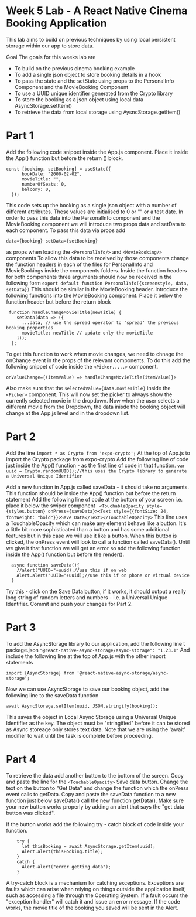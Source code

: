 # Week 5 Lab - A React Native Cinema Booking Application
This lab aims to build on previous techniques by using local persistent storage within our app to store data.

Goal
The goals for this weeks lab are
- To build on the previous cinema booking example
- To add a single json object to store booking details in a hook
- To pass the state and the setState using props to the PersonalInfo Component and the MovieBooking Component
- To use a UUID unique identifier generated from the Crypto library
- To store the booking as a json object using local data AsyncStorage.setItem()
- To retrieve the data from local storage using AysncStorage.getItem()

# Part 1
Add the following code snippet inside the App.js component. Place it inside the App() function but before the return () block.
```
const [booking, setBooking] = useState({
      bookDate: "2000-02-02",
      movieTitle: "",
      numberOfSeats: 0,
      balcony: 0,
  });
```
This code sets up the booking as a single json object with a number of different attributes. These values are initialised to 0 or "" or a test date. In order to pass this data into the PersonalInfo component and the MovieBooking component we will introduce two props data and setData to each component. To pass this data via props add
```
data={booking} setData={setBooking}
```
as props when loading the ```<PersonalInfo/>``` and ```<MovieBooking/>``` components
To allow this data to be received by those components change the function headers in each of the files for PersonalInfo and MovieBookings inside the components folders.
Inside the function headers for both components three arguments should now be received in the following form
```export default function PersonalInfo({screenstyle, data, setData})```
This should be similar in the MovieBooking header. 
Introduce the following functions into the MovieBooking component. Place it below the function header but before the return block
```
 function handleChangeMovieTitle(newTitle) {
    setData(data => ({
      ...data, // use the spread operator to 'spread' the previous booking properties
      movieTitle: newTitle // update only the movieTitle
    }));
  };
```
To get this function to work when movie changes, we need to chnage the onChange event in the props of the relevant components. To do this add the following snippet of code inside the ```<Picker.....>``` component.
```
onValueChange={(itemValue) => handleChangeMovieTitle(itemValue)}>
```
Also make sure that the ```selectedValue={data.movieTitle}``` inside the ```<Picker>``` component. This will now set the picker to always show the currently selected movie in the dropdown. Now when the user selects a different movie from the Dropdown, the data inisde the booking object will change at the App.js level and in the dropdown list.

# Part 2
Add the line 
```import * as Crypto from 'expo-crypto';```
At the top of App.js to import the Crypto package from expo-crypto
Add the following line of code just inside the App() function - as the first line of code in that function.
```var uuid = Crypto.randomUUID();//this uses the Crypto library to generate a Universal Unique Identifier```

Add a new function in App.js called saveData - it should take no arguments. This function should be inside the App() function but before the return statement
Add the following line of code at the bottom of your screen i.e. place it below the swiper component
``` <TouchableOpacity style={styles.button} onPress={saveData}><Text style={{fontSize: 24, fontWeight: "bold"}}>Save Data</Text></TouchableOpacity>```
This line uses a TouchableOpacity which can make any element behave like a button. It's a little bit more sophisticated than a button and has some additional features but in this case we will use it like a button.
When this button is clicked, the onPress event will look to call a function called saveData(). Until we give it that function we will get an error so add the following function inside the App() function but before the render().
```
  async function saveData(){
    //alert("UUID="+uuid);//use this if on web
    Alert.alert("UUID="+uuid);//use this if on phone or virtual device
  }
```
Try this - click on the Save Data button, if it works, it should output a really long string of random letters and numbers - i.e. a Universal Unique Identifier. Commit and push your changes for Part 2.

# Part 3
To add the AsyncStorage library to our application, add the following line t package.json
```"@react-native-async-storage/async-storage": "1.23.1"```
And include the following line at the top of App.js with the other import statements

```import {AsyncStorage} from '@react-native-async-storage/async-storage';```

Now we can use AsyncStorage to save our booking object, add the following line to the saveData function
```
await AsyncStorage.setItem(uuid, JSON.stringify(booking));
```
This saves the object in Local Async Storage using a Universal Unique Identifier as the key. The object must be "stringified" before it can be stored as Async storeage only stores text data. Note that we are using the 'await' modifier to wait until the task is complete before proceeding.

# Part 4
To retrieve the data add another button to the bottom of the screen. Copy and paste the line for the ```<TouchableOpacity>``` Save data button. Change the text on the button to "Get Data" and change the function which the onPress event calls to getData.
Copy and paste the saveData function to a new function just below saveData() call the new function getData(). Make sure your new button works properly by adding an alert that says the "get data button was clicked".

If the button works add the following try - catch block of code inside your function.
```
    try {
      let thisBooking = await AsyncStorage.getItem(uuid);
      Alert.alert(thisBooking.title);
    }
    catch {
      Alert.alert("error getting data");
    }
```
A try-catch block is a mechanism for catching exceptions. Exceptions are faults which can arise when relying on things outside the application itself, such as accessing a file through the Operating System. If a fault occurs the "exception handler" will catch it and issue an error message. If the code works, the movie title of the booking you saved will be sent in the Alert.
